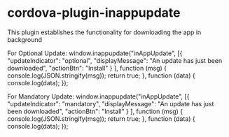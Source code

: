 # cordova-plugin-inappupdate
This plugin establishes the functionality for downloading the app in background

For Optional Update:
window.inappupdate("inAppUpdate", [{
			"updateIndicator": "optional",
			"displayMessage": "An update has just been downloaded",
			"actionBtn": "Install"
		}
	], function (msg) {
	console.log(JSON.stringify(msg));
	return true;
}, function (data) {
	console.log(data);
});

For Mandatory Update:
window.inappupdate("inAppUpdate", [{
			"updateIndicator": "mandatory",
			"displayMessage": "An update has just been downloaded",
			"actionBtn": "Install"
		}
	], function (msg) {
	console.log(JSON.stringify(msg));
	return true;
}, function (data) {
	console.log(data);
});
